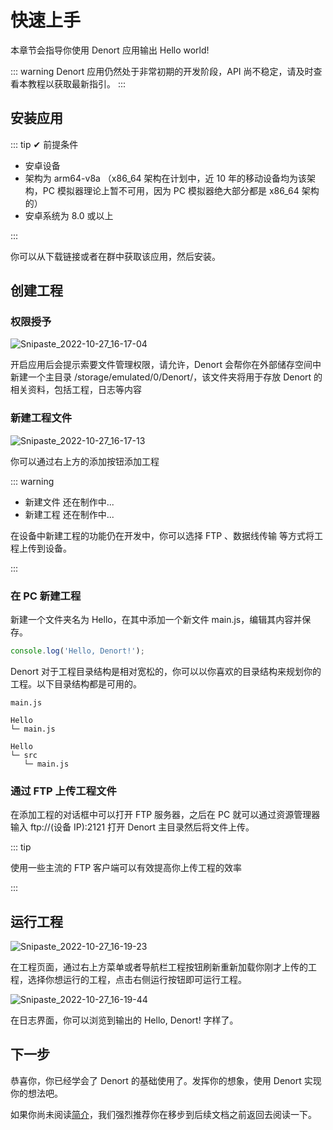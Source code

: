 # 快速上手

本章节会指导你使用 Denort 应用输出 Hello world!

::: warning
Denort 应用仍然处于非常初期的开发阶段，API 尚不稳定，请及时查看本教程以获取最新指引。
:::

## 安装应用

::: tip
✔ 前提条件

-   安卓设备
-   架构为 arm64-v8a （x86_64 架构在计划中，近 10 年的移动设备均为该架构，PC 模拟器理论上暂不可用，因为 PC 模拟器绝大部分都是 x86_64 架构的）
-   安卓系统为 8.0 或以上

:::

你可以从下载链接或者在群中获取该应用，然后安装。

## 创建工程

### 权限授予

![Snipaste_2022-10-27_16-17-04](../assets/Snipaste_2022-10-27_16-17-04.png)

开启应用后会提示索要文件管理权限，请允许，Denort 会帮你在外部储存空间中新建一个主目录 /storage/emulated/0/Denort/，该文件夹将用于存放 Denort 的相关资料，包括工程，日志等内容

### 新建工程文件

![Snipaste_2022-10-27_16-17-13](../assets/Snipaste_2022-10-27_16-17-13.png)

你可以通过右上方的添加按钮添加工程

::: warning

-   新建文件 还在制作中...
-   新建工程 还在制作中...

在设备中新建工程的功能仍在开发中，你可以选择 FTP 、数据线传输 等方式将工程上传到设备。

:::

### 在 PC 新建工程

新建一个文件夹名为 Hello，在其中添加一个新文件 main.js，编辑其内容并保存。

```js
console.log('Hello, Denort!');
```

Denort 对于工程目录结构是相对宽松的，你可以以你喜欢的目录结构来规划你的工程。以下目录结构都是可用的。

```
main.js
```

```
Hello
└─ main.js
```

```
Hello
└─ src
   └─ main.js
```

### 通过 FTP 上传工程文件

在添加工程的对话框中可以打开 FTP 服务器，之后在 PC 就可以通过资源管理器输入 ftp://(设备 IP):2121 打开 Denort 主目录然后将文件上传。

::: tip

使用一些主流的 FTP 客户端可以有效提高你上传工程的效率

:::

## 运行工程

![Snipaste_2022-10-27_16-19-23](../assets/Snipaste_2022-10-27_16-19-23.png)

在工程页面，通过右上方菜单或者导航栏工程按钮刷新重新加载你刚才上传的工程，选择你想运行的工程，点击右侧运行按钮即可运行工程。

![Snipaste_2022-10-27_16-19-44](../assets/Snipaste_2022-10-27_16-19-44.png)

在日志界面，你可以浏览到输出的 Hello, Denort! 字样了。

## 下一步

恭喜你，你已经学会了 Denort 的基础使用了。发挥你的想象，使用 Denort 实现你的想法吧。

如果你尚未阅读[简介](/guide/introduction)，我们强烈推荐你在移步到后续文档之前返回去阅读一下。
